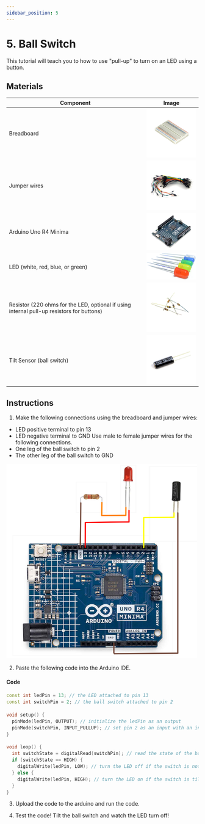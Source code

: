 ```yaml
---
sidebar_position: 5
---
```

# 5. Ball Switch
This tutorial will teach you to how to use "pull-up" to turn on an LED using a button.

## Materials
| Component                                   | Image                                                         |
|---------------------------------------------|---------------------------------------------------------------|
| Breadboard                                  | <img src="/img/docs/UNO-R4-Starter-Kit/breadboard.webp" width="200"/>|
| Jumper wires                                | <img src="/img/docs/UNO-R4-Starter-Kit/jumper-wires.webp" width="200"/> |
| Arduino Uno R4 Minima                       | <img src="/img/docs/UNO-R4-Starter-Kit/arduino-r4-minima.webp" width="200" />|
| LED (white, red, blue, or green)            | <img src="/img/docs/UNO-R4-Starter-Kit/LED.jpg" width="200" />|
| Resistor (220 ohms for the LED, optional if using internal pull-up resistors for buttons) | <img src="/img/docs/UNO-R4-Starter-Kit/resistors.webp" width="200" />|
| Tilt Sensor (ball switch)                   | <img src="/img/docs/UNO-R4-Starter-Kit/ball-switch.webp" width="200"  />|

## Instructions
1. Make the following connections using the breadboard and jumper wires:
- LED positive terminal to pin 13
- LED negative terminal to GND
Use male to female jumper wires for the following connections.
- One leg of the ball switch to pin 2
- The other leg of the ball switch to GND
<img src="/img/docs/UNO-R4-Starter-Kit/Ball-Switch.png" width="500" />

2. Paste the following code into the Arduino IDE.
#### Code
```cpp
const int ledPin = 13; // the LED attached to pin 13
const int switchPin = 2; // the ball switch attached to pin 2

void setup() {
  pinMode(ledPin, OUTPUT); // initialize the ledPin as an output
  pinMode(switchPin, INPUT_PULLUP); // set pin 2 as an input with an internal pull-up resistor
}

void loop() {
  int switchState = digitalRead(switchPin); // read the state of the ball switch
  if (switchState == HIGH) {
    digitalWrite(ledPin, LOW); // turn the LED off if the switch is not tilted
  } else {
    digitalWrite(ledPin, HIGH); // turn the LED on if the switch is tilted
  }
}

```

3. Upload the code to the arduino and run the code.

4. Test the code! Tilt the ball switch and watch the LED turn off!